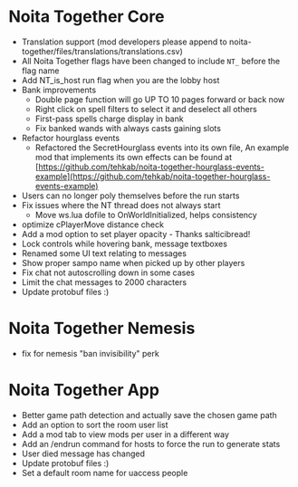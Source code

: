 # Noita Together Core

- Translation support (mod developers please append to noita-together/files/translations/translations.csv)
- All Noita Together flags have been changed to include `NT_` before the flag name 
- Add NT_is_host run flag when you are the lobby host
- Bank improvements
    - Double page function will go UP TO 10 pages forward or back now
    - Right click on spell filters to select it and deselect all others
    - First-pass spells charge display in bank
    - Fix banked wands with always casts gaining slots
- Refactor hourglass events 
  - Refactored the SecretHourglass events into its own file, An example mod that implements its own effects can be found at [https://github.com/tehkab/noita-together-hourglass-events-example](https://github.com/tehkab/noita-together-hourglass-events-example)
- Users can no longer poly themselves before the run starts 
- Fix issues where the NT thread does not always start
  - Move ws.lua dofile to OnWorldInitialized, helps consistency 
- optimize cPlayerMove distance check 
- Add a mod option to set player opacity - Thanks salticibread!
- Lock controls while hovering bank, message textboxes
- Renamed some UI text relating to messages
- Show proper sampo name when picked up by other players
- Fix chat not autoscrolling down in some cases
- Limit the chat messages to 2000 characters
- Update protobuf files :)

# Noita Together Nemesis

- fix for nemesis "ban invisibility" perk

# Noita Together App

- Better game path detection and actually save the chosen game path
- Add an option to sort the room user list
- Add a mod tab to view mods per user in a different way 
- Add an /endrun command for hosts to force the run to generate stats 
- User died message has changed
- Update protobuf files :)
- Set a default room name for uaccess people 